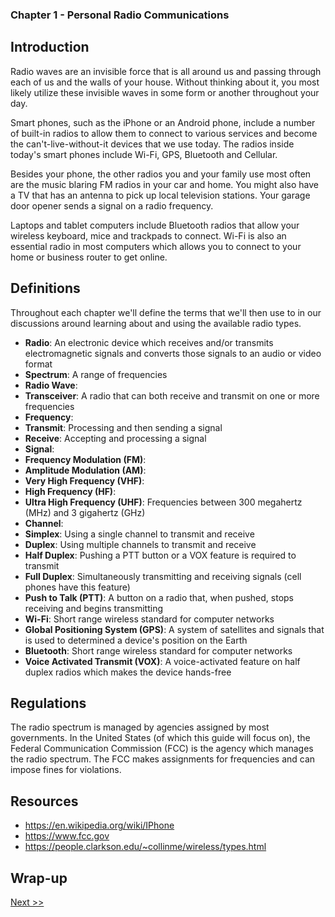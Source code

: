 ### Chapter 1 - Personal Radio Communications

## Introduction

Radio waves are an invisible force that is all around us and passing through each of us and the walls of your house. Without thinking about it, you most likely utilize these invisible waves in some form or another throughout your day.

Smart phones, such as the iPhone or an Android phone, include a number of built-in radios to allow them to connect to various services and become the can't-live-without-it devices that we use today. The radios inside today's smart phones include Wi-Fi, GPS, Bluetooth and Cellular.

Besides your phone, the other radios you and your family use most often are the music blaring FM radios in your car and home. You might also have a TV that has an antenna to pick up local television stations. Your garage door opener sends a signal on a radio frequency.

Laptops and tablet computers include Bluetooth radios that allow your wireless keyboard, mice and trackpads to connect. Wi-Fi is also an essential radio in most computers which allows you to connect to your home or business router to get online.

## Definitions

Throughout each chapter we'll define the terms that we'll then use to in our discussions around learning about and using the available radio types.

* **Radio**: An electronic device which receives and/or transmits electromagnetic signals and converts those signals to an audio or video format
* **Spectrum**: A range of frequencies
* **Radio Wave**:
* **Transceiver**: A radio that can both receive and transmit on one or more frequencies
* **Frequency**: 
* **Transmit**: Processing and then sending a signal
* **Receive**: Accepting and processing a signal
* **Signal**:
* **Frequency Modulation (FM)**:
* **Amplitude Modulation (AM)**:
* **Very High Frequency (VHF)**:
* **High Frequency (HF)**:
* **Ultra High Frequency (UHF)**: Frequencies between 300 megahertz (MHz) and 3 gigahertz (GHz)
* **Channel**:
* **Simplex**: Using a single channel to transmit and receive
* **Duplex**: Using multiple channels to transmit and receive
* **Half Duplex**: Pushing a PTT button or a VOX feature is required to transmit
* **Full Duplex**: Simultaneously transmitting and receiving signals (cell phones have this feature)
* **Push to Talk (PTT)**: A button on a radio that, when pushed, stops receiving and begins transmitting
* **Wi-Fi**: Short range wireless standard for computer networks
* **Global Positioning System (GPS)**: A system of satellites and signals that is used to determined a device's position on the Earth
* **Bluetooth**: Short range wireless standard for computer networks
* **Voice Activated Transmit (VOX)**: A voice-activated feature on half duplex radios which makes the device hands-free

## Regulations

The radio spectrum is managed by agencies assigned by most governments. In the United States (of which this guide will focus on), the Federal Communication Commission (FCC) is the agency which manages the radio spectrum. The FCC makes assignments for frequencies and can impose fines for violations.

## Resources

* https://en.wikipedia.org/wiki/IPhone
* https://www.fcc.gov
* https://people.clarkson.edu/~collinme/wireless/types.html

## Wrap-up

[Next >>](030-chapter-02.md)
